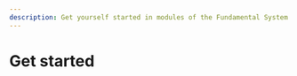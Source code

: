 ```yaml
---
description: Get yourself started in modules of the Fundamental System
---
```


# Get started

### &#x20;<a href="#forums-and-chat" id="forums-and-chat"></a>
